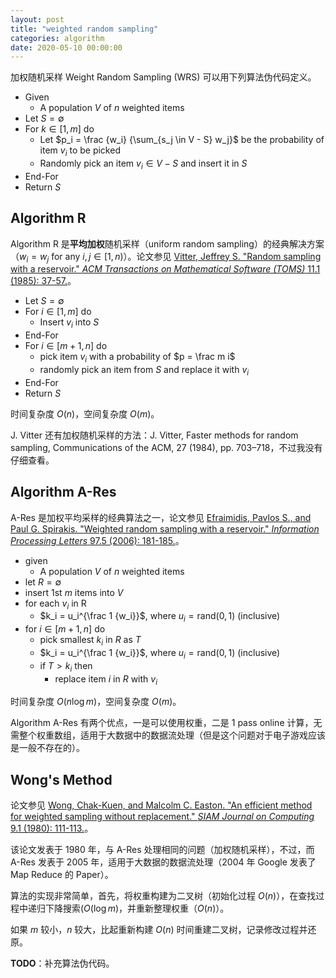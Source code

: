 ```yaml
---
layout: post
title: "weighted random sampling"
categories: algorithm
date: 2020-05-10 00:00:00
---
```


﻿加权随机采样 Weight Random Sampling (WRS) 可以用下列算法伪代码定义。

- Given
	- A population $V$ of $n$ weighted items
- Let $S = \emptyset$
- For $k \in [1, m]$ do
	- Let $p_i = \frac {w_i} {\sum_{s_j \in V - S} w_j}$ be the probability of item $v_i$ to be picked
	- Randomly pick an item $v_i \in V - S$ and insert it in $S$
- End-For
- Return $S$

## Algorithm R

Algorithm R 是**平均加权**随机采样（uniform random sampling）的经典解决方案（$w_i = w_j$ for any $i, j \in [1, n)$）。论文参见 [Vitter, Jeffrey S. "Random sampling with a reservoir." _ACM Transactions on Mathematical Software (TOMS)_ 11.1 (1985): 37-57.](http://www.cs.umd.edu/~samir/498/vitter.pdf)。

- Let $S = \emptyset$
- For $i \in [1, m]$ do
	- Insert $v_i$ into $S$
- End-For
- For $i \in [m+1, n]$ do
	- pick item $v_i$ with a probability of $p = \frac m i$
	- randomly pick an item from $S$ and replace it with $v_i$
- End-For
- Return $S$

时间复杂度 $O(n)$，空间复杂度 $O(m)$。

J. Vitter 还有加权随机采样的方法：J. Vitter, Faster methods for random sampling, Communications of the ACM, 27 (1984),  pp. 703–718，不过我没有仔细查看。

## Algorithm A-Res

A-Res 是加权平均采样的经典算法之一，论文参见 [Efraimidis, Pavlos S., and Paul G. Spirakis. "Weighted random sampling with a reservoir." _Information Processing Letters_ 97.5 (2006): 181-185.](https://www.sciencedirect.com/science/article/pii/S002001900500298X)。

- given
	- A population $V$ of $n$ weighted items
- let $R = \emptyset$
- insert 1st $m$ items into $V$
- for each $v_i$ in R
	- $k_i = u_i^{\frac 1 {w_i}}$, where $u_i = \mathrm{rand}(0, 1)$ (inclusive)
- for $i \in [m+1, n]$ do
	- pick smallest $k_i$ in $R$ as $T$
	- $k_i = u_i^{\frac 1 {w_i}}$, where $u_i = \mathrm{rand}(0, 1)$ (inclusive)
	- if $T \gt k_i$ then
		- replace item $i$ in $R$ with $v_i$

时间复杂度 $O(n \log m)$，空间复杂度 $O(m)$。

Algorithm A-Res 有两个优点，一是可以使用权重，二是 1 pass online 计算，无需整个权重数组，适用于大数据中的数据流处理（但是这个问题对于电子游戏应该是一般不存在的）。

## Wong's Method

论文参见 [Wong, Chak-Kuen, and Malcolm C. Easton. "An efficient method for weighted sampling without replacement." _SIAM Journal on Computing_ 9.1 (1980): 111-113.](https://epubs.siam.org/doi/pdf/10.1137/0209009)。

该论文发表于 1980 年，与 A-Res 处理相同的问题（加权随机采样），不过，而 A-Res 发表于 2005 年，适用于大数据的数据流处理（2004 年 Google 发表了 Map Reduce 的 Paper）。

算法的实现非常简单，首先，将权重构建为二叉树（初始化过程 $O(n)$），在查找过程中递归下降搜索$(O(\log m)$，并重新整理权重（$O(n)$）。

如果 $m$ 较小，$n$ 较大，比起重新构建 $O(n)$ 时间重建二叉树，记录修改过程并还原。

**TODO**：补充算法伪代码。

